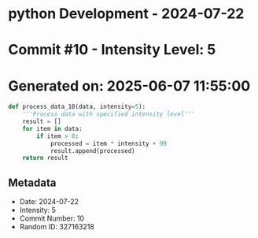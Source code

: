 ﻿# python Development - 2024-07-22
# Commit #10 - Intensity Level: 5
# Generated on: 2025-06-07 11:55:00
```python
def process_data_10(data, intensity=5):
    '''Process data with specified intensity level'''
    result = []
    for item in data:
        if item > 0:
            processed = item * intensity + 99
            result.append(processed)
    return result
```
## Metadata
- Date: 2024-07-22
- Intensity: 5
- Commit Number: 10
- Random ID: 327163218
